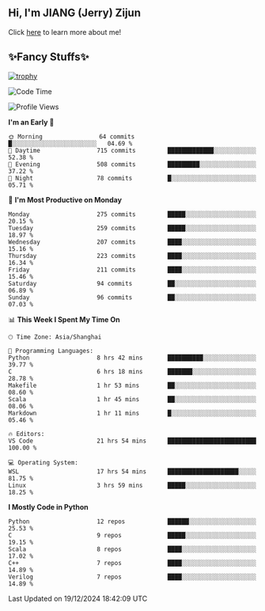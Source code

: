 ## Hi, I'm JIANG (Jerry) Zijun

Click [here](https://jzjerry.github.io/about/) to learn more about me!

## ✨Fancy Stuffs✨
[![trophy](https://github-profile-trophy.vercel.app/?username=jzjerry&theme=onedark)](https://github.com/ryo-ma/github-profile-trophy)
<!--START_SECTION:waka-->
![Code Time](http://img.shields.io/badge/Code%20Time-924%20hrs%2037%20mins-blue)

![Profile Views](http://img.shields.io/badge/Profile%20Views-0-blue)

**I'm an Early 🐤** 

```text
🌞 Morning                64 commits          █░░░░░░░░░░░░░░░░░░░░░░░░   04.69 % 
🌆 Daytime                715 commits         █████████████░░░░░░░░░░░░   52.38 % 
🌃 Evening                508 commits         █████████░░░░░░░░░░░░░░░░   37.22 % 
🌙 Night                  78 commits          █░░░░░░░░░░░░░░░░░░░░░░░░   05.71 % 
```
📅 **I'm Most Productive on Monday** 

```text
Monday                   275 commits         █████░░░░░░░░░░░░░░░░░░░░   20.15 % 
Tuesday                  259 commits         █████░░░░░░░░░░░░░░░░░░░░   18.97 % 
Wednesday                207 commits         ████░░░░░░░░░░░░░░░░░░░░░   15.16 % 
Thursday                 223 commits         ████░░░░░░░░░░░░░░░░░░░░░   16.34 % 
Friday                   211 commits         ████░░░░░░░░░░░░░░░░░░░░░   15.46 % 
Saturday                 94 commits          ██░░░░░░░░░░░░░░░░░░░░░░░   06.89 % 
Sunday                   96 commits          ██░░░░░░░░░░░░░░░░░░░░░░░   07.03 % 
```


📊 **This Week I Spent My Time On** 

```text
🕑︎ Time Zone: Asia/Shanghai

💬 Programming Languages: 
Python                   8 hrs 42 mins       ██████████░░░░░░░░░░░░░░░   39.77 % 
C                        6 hrs 18 mins       ███████░░░░░░░░░░░░░░░░░░   28.78 % 
Makefile                 1 hr 53 mins        ██░░░░░░░░░░░░░░░░░░░░░░░   08.60 % 
Scala                    1 hr 45 mins        ██░░░░░░░░░░░░░░░░░░░░░░░   08.06 % 
Markdown                 1 hr 11 mins        █░░░░░░░░░░░░░░░░░░░░░░░░   05.46 % 

🔥 Editors: 
VS Code                  21 hrs 54 mins      █████████████████████████   100.00 % 

💻 Operating System: 
WSL                      17 hrs 54 mins      ████████████████████░░░░░   81.75 % 
Linux                    3 hrs 59 mins       █████░░░░░░░░░░░░░░░░░░░░   18.25 % 
```

**I Mostly Code in Python** 

```text
Python                   12 repos            ██████░░░░░░░░░░░░░░░░░░░   25.53 % 
C                        9 repos             █████░░░░░░░░░░░░░░░░░░░░   19.15 % 
Scala                    8 repos             ████░░░░░░░░░░░░░░░░░░░░░   17.02 % 
C++                      7 repos             ████░░░░░░░░░░░░░░░░░░░░░   14.89 % 
Verilog                  7 repos             ████░░░░░░░░░░░░░░░░░░░░░   14.89 % 
```




 Last Updated on 19/12/2024 18:42:09 UTC
<!--END_SECTION:waka-->
